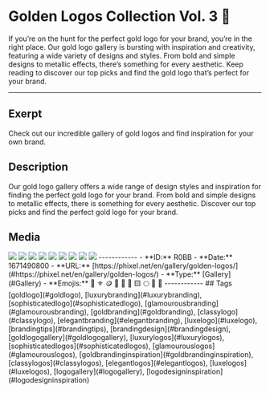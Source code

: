 # Golden Logos Collection Vol. 3 💛
If you’re on the hunt for the perfect gold logo for your brand, you’re in the right place. Our gold logo gallery is bursting with inspiration and creativity, featuring a wide variety of designs and styles. From bold and simple designs to metallic effects, there’s something for every aesthetic. Keep reading to discover our top picks and find the gold logo that’s perfect for your brand.

------------
## Exerpt
Check out our incredible gallery of gold logos and find inspiration for your own brand.
## Description
Our gold logo gallery offers a wide range of design styles and inspiration for finding the perfect gold logo for your brand. From bold and simple designs to metallic effects, there is something for every aesthetic. Discover our top picks and find the perfect gold logo for your brand.
## Media
<img src="media/gold-logo-perfume.jpg">
<img src="media/gold-logo-bird.jpg">
<img src="media/gold-logo-rose.jpg">
<img src="media/gold-logo-liquid.jpg">
<img src="media/gold-logo-abstrack-ball.jpg">
<img src="media/gold-logo-flow.jpg">
<img src="media/gold-logo-lion.jpg">
<img src="media/gold-logo-soccer.jpg">
<img src="media/gold-logo-pinup.jpg">
------------
- **ID:** R0BB
- **Date:** 1671490800
- **URL:** [https://phixel.net/en/gallery/golden-logos/](#https://phixel.net/en/gallery/golden-logos/)
- **Type:** [Gallery](#Gallery)
- **Emojis:** 💛 ⚜️ 🪙 📀 🌟 🔱 🟨 🌕 💫 👑
------------
## Tags
[goldlogo](#goldlogo), [luxurybranding](#luxurybranding), [sophisticatedlogo](#sophisticatedlogo), [glamourousbranding](#glamourousbranding), [goldbranding](#goldbranding), [classylogo](#classylogo), [elegantbranding](#elegantbranding), [luxelogo](#luxelogo), [brandingtips](#brandingtips), [brandingdesign](#brandingdesign), [goldlogogallery](#goldlogogallery), [luxurylogos](#luxurylogos), [sophisticatedlogos](#sophisticatedlogos), [glamourouslogos](#glamourouslogos), [goldbrandinginspiration](#goldbrandinginspiration), [classylogos](#classylogos), [elegantlogos](#elegantlogos), [luxelogos](#luxelogos), [logogallery](#logogallery), [logodesigninspiration](#logodesigninspiration)
